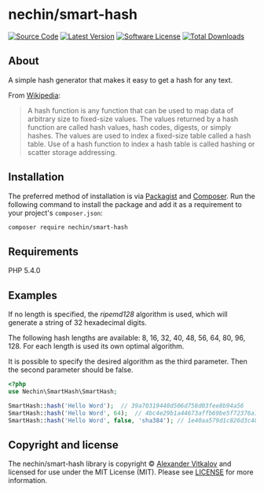 #  nechin/smart-hash
[![Source Code][badge-source]][source]
[![Latest Version][badge-release]][release]
[![Software License][badge-license]][license]
[![Total Downloads][badge-downloads]][downloads]

## About

A simple hash generator that makes it easy to get a hash for any text.

From [Wikipedia](https://en.wikipedia.org/wiki/Hash_function):
> A hash function is any function that can be used to map data of arbitrary size to fixed-size values. The values returned by a hash function are called hash values, hash codes, digests, or simply hashes. The values are used to index a fixed-size table called a hash table. Use of a hash function to index a hash table is called hashing or scatter storage addressing.

## Installation

The preferred method of installation is via [Packagist][packagist] and [Composer][composer]. Run the following command to install the package and add it as a requirement to your project's `composer.json`:

```bash
composer require nechin/smart-hash
```

## Requirements

PHP 5.4.0

## Examples

If no length is specified, the _ripemd128_ algorithm is used, which will generate a string of 32 hexadecimal digits.

The following hash lengths are available: 8, 16, 32, 40, 48, 56, 64, 80, 96, 128. For each length is used its own optimal algorithm.

It is possible to specify the desired algorithm as the third parameter. Then the second parameter should be false.

```php
<?php
use Nechin\SmartHash\SmartHash;

SmartHash::hash('Hello Word');  // 39a70319440d506d758d03fee8b94a56
SmartHash::hash('Hello Word', 64);  // 4bc4e29b1a44673affb69be5f72376a17d95e7976d117fd7b8a7c514420fb2a8
SmartHash::hash('Hello Word', false, 'sha384'); // 1e40aa579d1c826d3c48370084698e9f0da212aa615791ed9f851673de7a959124627445ef061bd93edd5dd94ece1b54
```

## Copyright and license

The nechin/smart-hash library is copyright © [Alexander Vitkalov](http://vitkalov.ru/) and licensed for use under the MIT License (MIT). Please see [LICENSE][license] for more information.

[packagist]: https://packagist.org/packages/nechin/smart-hash
[composer]: http://getcomposer.org/

[badge-source]: https://img.shields.io/badge/source-nechin/smart--hash-blue?style=flat-square
[badge-release]: https://img.shields.io/github/v/release/nechin/smart-hash?style=flat-square
[badge-license]: https://img.shields.io/badge/license-MIT-brightgreen.svg?style=flat-square
[badge-downloads]: https://img.shields.io/packagist/dt/nechin/smart-hash?style=flat-square

[source]: https://github.com/nechin/smart-hash
[release]: https://packagist.org/packages/nechin/smart-hash
[license]: https://github.com/nechin/smart-hash/blob/master/LICENSE
[downloads]: https://packagist.org/packages/nechin/smart-hash
